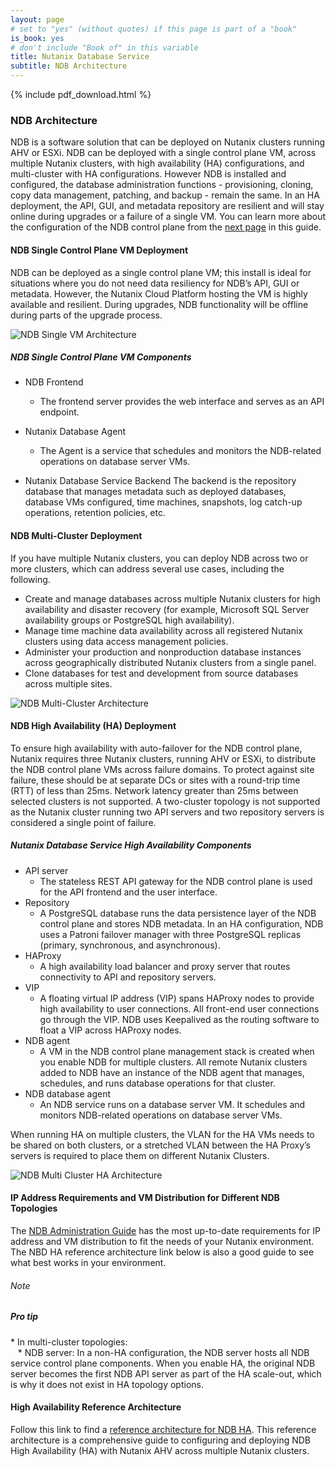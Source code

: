 ```yaml
---
layout: page
# set to "yes" (without quotes) if this page is part of a "book"
is_book: yes
# don't include "Book of" in this variable
title: Nutanix Database Service 
subtitle: NDB Architecture 
---
```


{% include pdf_download.html %}

### NDB Architecture  
NDB is a software solution that can be deployed on Nutanix clusters running AHV or ESXi. NDB can be deployed with a single control plane VM, across multiple Nutanix clusters, with high availability (HA) configurations, and multi-cluster with HA configurations. However NDB is installed and configured, the database administration functions - provisioning, cloning, copy data management, patching, and backup - remain the same. In an HA deployment, the API, GUI, and metadata repository are resilient and will stay online during upgrades or a failure of a single VM. You can learn more about the configuration of the NDB control plane from the <a href="22b-ndb-configuration.html">next page</a> in this guide.

#### NDB Single Control Plane VM Deployment
NDB can be deployed as a single control plane VM; this install is ideal for situations where you do not need data resiliency for NDB’s API, GUI or metadata. However, the Nutanix Cloud Platform hosting the VM is highly available and resilient. During upgrades, NDB functionality will be offline during parts of the upgrade process.

![NDB Single VM Architecture](imagesv3/ndbarch.png)

##### NDB Single Control Plane VM Components 
* NDB Frontend
  * The frontend server provides the web interface and serves as an API endpoint.

* Nutanix Database Agent
  * The Agent is a service that schedules and monitors the NDB-related operations on database server VMs.

* Nutanix Database Service Backend
The backend is the repository database that manages metadata such as deployed databases, database VMs configured, time machines, snapshots, log catch-up operations, retention policies, etc.

#### NDB Multi-Cluster Deployment
If you have multiple Nutanix clusters, you can deploy NDB across two or more clusters, which can address several use cases, including the following.
* Create and manage databases across multiple Nutanix clusters for high availability and disaster recovery (for example, Microsoft SQL Server availability groups or PostgreSQL high availability).
* Manage time machine data availability across all registered Nutanix clusters using data access management policies.
* Administer your production and nonproduction database instances across geographically distributed Nutanix clusters from a single panel.
* Clone databases for test and development from source databases across multiple sites.

![NDB Multi-Cluster Architecture](imagesv3/ndbmulticluster.png)

#### NDB High Availability (HA) Deployment

To ensure high availability with auto-failover for the NDB control plane, Nutanix requires three Nutanix clusters, running AHV or ESXi, to distribute the NDB control plane VMs across failure domains. To protect against site failure, these should be at separate DCs or sites with a round-trip time (RTT) of less than 25ms. Network latency greater than 25ms between selected clusters is not supported. A two-cluster topology is not supported as the Nutanix cluster running two API servers and two repository servers is considered a single point of failure.

##### Nutanix Database Service High Availability Components
* API server
  * The stateless REST API gateway for the NDB control plane is used for the API frontend and the user interface.
* Repository
  * A PostgreSQL database runs the data persistence layer of the NDB control plane and stores NDB metadata. In an HA configuration, NDB uses a Patroni failover manager with three PostgreSQL replicas (primary, synchronous, and asynchronous).
* HAProxy
  * A high availability load balancer and proxy server that routes connectivity to API and repository servers.
* VIP
  * A floating virtual IP address (VIP) spans HAProxy nodes to provide high availability to user connections. All front-end user connections go through the VIP. NDB uses Keepalived as the routing software to float a VIP across HAProxy nodes.
* NDB agent
  * A VM in the NDB control plane management stack is created when you enable NDB for multiple clusters. All remote Nutanix clusters added to NDB have an instance of the NDB agent that manages, schedules, and runs database operations for that cluster.
* NDB database agent
  * An NDB service runs on a database server VM. It schedules and monitors NDB-related operations on database server VMs.

 When running HA on multiple clusters, the VLAN for the HA VMs needs to be shared on both clusters, or a stretched VLAN between the HA Proxy’s servers is required to place them on different Nutanix Clusters. 

![NDB Multi Cluster HA Architecture](imagesv3/ndb_ha.png)

#### IP Address Requirements and VM Distribution for Different NDB Topologies
The <a href= "https://portal.nutanix.com/page/documents/details?targetId=Nutanix-NDB-User-Guide-v2_7:top-vm-configuration-and-scale-r.html" target="_blank">NDB Administration Guide</a> has the most up-to-date requirements for IP address and VM distribution to fit the needs of your Nutanix environment. The NBD HA reference architecture link below is also a good guide to see what best works in your environment.

<div data-type="note" class="note"><h6>Note</h6>
<h5>Pro tip</h5>
<p>*&nbsp;In multi-cluster topologies:<br>
&nbsp;&nbsp;&nbsp;*&nbsp;NDB server: In a non-HA configuration, the NDB server hosts all NDB service control plane components. When you enable HA, the original NDB server becomes the first NDB API server as part of the HA scale-out, which is why it does not exist in HA topology options.</p>
</div>

#### High Availability Reference Architecture 
Follow this link to find a <a href="https://portal.nutanix.com/page/documents/solutions/details?targetId=RA-2035-Nutanix-Database-Service-High-Availability:RA-2035-Nutanix-Database-Service-High-Availability" target="_blank">reference architecture for NDB HA</a>. This reference architecture is a comprehensive guide to configuring and deploying NDB High Availability (HA) with Nutanix AHV across multiple Nutanix clusters.  

